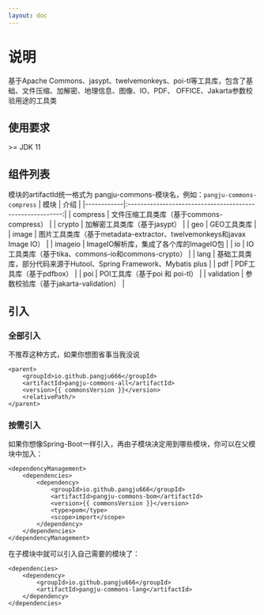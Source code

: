 ```yaml
---
layout: doc
---
```


<script setup>
const commonsVersion = import.meta.env.VITE_COMMONS_VERSION;
</script>

# 说明

基于Apache Commons、jasypt、twelvemonkeys、poi-tl等工具库，包含了基础、文件压缩、加解密、地理信息、图像、IO、PDF、
OFFICE、Jakarta参数校验用途的工具类

## 使用要求
\>= JDK 11

## 组件列表
模块的artifactId统一格式为 pangju-commons-模块名，例如：`pangju-commons-compress`
| 模块         |                            介绍                             |
|------------|:---------------------------------------------------------:|
| compress   |               文件压缩工具类库（基于commons-compress）                |
| crypto     |                     加解密工具类库（基于jasypt）                     |
| geo        |                          GEO工具类库                          |
| image      | 图片工具类库（基于metadata-extractor、twelvemonkeys和javax Image IO） |
| imageio    |                ImageIO解析库，集成了各个库的ImageIO包                 |
| io         |         IO工具类库（基于tika、commons-io和commons-crypto）          |
| lang       |    基础工具类库，部分代码来源于Hutool、Spring Framework、Mybatis plus     |
| pdf        |                     PDF工具库（基于pdfbox）                      |
| poi        |                  POI工具库（基于poi 和 poi-tl）                   |
| validation |                参数校验库（基于jakarta-validation）                |

## 引入

### 全部引入
不推荐这种方式，如果你想图省事当我没说
```xml-vue
<parent>
    <groupId>io.github.pangju666</groupId>
    <artifactId>pangju-commons-all</artifactId>
    <version>{{ commonsVersion }}</version>
    <relativePath/>
</parent>
```

### 按需引入
如果你想像Spring-Boot一样引入，再由子模块决定用到哪些模块，你可以在父模块中加入：
```xml-vue
<dependencyManagement>
    <dependencies>
        <dependency>
            <groupId>io.github.pangju666</groupId>
            <artifactId>pangju-commons-bom</artifactId>
            <version>{{ commonsVersion }}</version>
            <type>pom</type>
            <scope>import</scope>
        </dependency>
    </dependencies>
</dependencyManagement>
```
在子模块中就可以引入自己需要的模块了：
```xml-vue
<dependencies>
    <dependency>
        <groupId>io.github.pangju666</groupId>
        <artifactId>pangju-commons-lang</artifactId>
    </dependency>
</dependencies>
```
